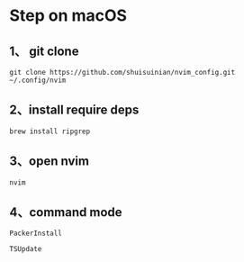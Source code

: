 # Step on macOS 


## 1、 git clone

```
git clone https://github.com/shuisuinian/nvim_config.git ~/.config/nvim

```


## 2、install require deps



```
brew install ripgrep

```


## 3、open nvim


```
nvim

```

## 4、command mode


```
PackerInstall

TSUpdate
```
